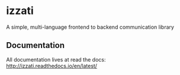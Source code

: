 # izzati
A simple, multi-language frontend to backend communication library

## Documentation
All documentation lives at read the docs:
http://izzati.readthedocs.io/en/latest/
